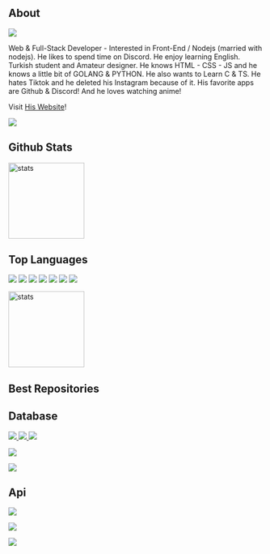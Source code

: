## About

<a href="https://falsisdev.ga"><img src="https://lanyard-profile-readme.vercel.app/api/539843855567028227?theme=dark&bg=181a22&animated=true&hideDiscrim=true&borderRadius=30px"></a>

Web & Full-Stack Developer - Interested in Front-End / Nodejs (married with nodejs). He likes to spend time on Discord. 
He enjoy learning English. Turkish student and Amateur designer.
He knows HTML - CSS - JS and he knows a little bit of GOLANG & PYTHON. He also wants to Learn C & TS. 
He hates Tiktok and he deleted his Instagram because of it. His favorite apps are Github & Discord! And he loves watching anime!

Visit [His Website](https://falsisdev.ga/)!

<a href="https://github.com/falsisdev"><img src="https://img.shields.io/github/followers/falsisdev?style=for-the-badge"></a>

## Github Stats
<a href="https://github.com/falsisdev"><img src="https://github-readme-stats.vercel.app/api?username=falsisdev&show_icons=true&theme=react" width="%100" height="150px" alt="stats"/></a>

## Top Languages
<a href="https://www.javascript.com/"><img src="https://img.shields.io/badge/JavaScript-323330?style=for-the-badge&logo=javascript&logoColor=F7DF1E"></a> <a href="https://nodejs.org/en/"><img src="https://img.shields.io/badge/Node.js-323330?style=for-the-badge&logo=node.js&logoColor=green"></a> <a href="https://html.com/"><img src="https://img.shields.io/badge/HTML-323330?style=for-the-badge&logo=html5&logoColor=orange"></a> <a href="https://css-tricks.com/"><img src="https://img.shields.io/badge/CSS-323330?style=for-the-badge&logo=css3&logoColor=blue"></a> <a href="https://golang.org/"><img src="https://img.shields.io/badge/GO-323330?style=for-the-badge&logo=go&logoColor=cyan"></a> <a href="https://www.python.org/"><img src="https://img.shields.io/badge/Python-323330?style=for-the-badge&logo=python&logoColor=F7DF1E"></a> <a href="https://reactjs.org/"><img src="https://img.shields.io/badge/React-323330?style=for-the-badge&logo=react&logoColor=61DAFB"></a>

<a href="https://falsisdev.ga"><img src="https://github-readme-stats.vercel.app/api/top-langs/?username=falsisdev&theme=react&layout=compact" width="%100" height="150px" alt="stats"/></a>

## Best Repositories

## Database

<a href="https://github.com/falsisdev/falsisdb"><img src="https://img.shields.io/github/v/release/falsisdev/falsisdb?style=for-the-badge"> <img src="https://img.shields.io/github/stars/falsisdev/falsisdb?style=for-the-badge"> <img src="https://img.shields.io/github/forks/falsisdev/falsisdb?style=for-the-badge">

<img src="https://github-readme-stats.vercel.app/api/pin/?username=falsisdev&repo=falsisdb&cache_seconds=86400&theme=react"></a>

<a href="https://www.kremlin-bot.ga/lisans"><img src="https://img.shields.io/github/license/falsisdev/falsisdb?style=for-the-badge"></a>

## Api

<a href="https://github.com/falsisdev/api"><img src="https://img.shields.io/github/stars/falsisdev/api?style=for-the-badge">

<img src="https://github-readme-stats.vercel.app/api/pin/?username=falsisdev&repo=api&cache_seconds=86400&theme=react"></a>

<a href="https://www.kremlin-bot.ga/lisans"><img src="https://img.shields.io/github/license/falsisdev/falsisdb?style=for-the-badge"></a>
